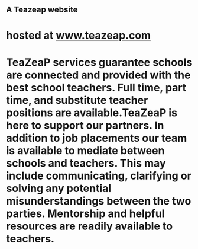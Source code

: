 ## A Teazeap website
 # hosted at www.teazeap.com
 
# TeaZeaP services guarantee schools are connected and provided with the best school teachers. Full time, part time, and substitute teacher positions are available.TeaZeaP is here to support our partners. In addition to job placements our team is available to mediate between schools and teachers. This may include communicating, clarifying or solving any potential misunderstandings between the two parties. Mentorship and helpful resources are readily available to teachers.
